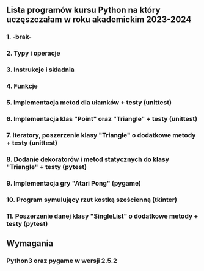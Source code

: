 ## Lista programów kursu Python na który uczęszczałam w roku akademickim 2023-2024 

### 1. -brak-
### 2. Typy i operacje
### 3. Instrukcje i składnia
### 4. Funkcje
### 5. Implementacja metod dla ułamków + testy (unittest)
### 6. Implementacja klas "Point" oraz "Triangle" + testy (unittest)
### 7. Iteratory, poszerzenie klasy "Triangle" o dodatkowe metody + testy (unittest)
### 8. Dodanie dekoratorów i metod statycznych do klasy "Triangle" + testy (pytest)
### 9. Implementacja gry "Atari Pong" (pygame)
### 10. Program symulujący rzut kostką sześcienną (tkinter)
### 11. Poszerzenie danej klasy "SingleList" o dodatkowe metody + testy (pytest)

## Wymagania

### Python3 oraz pygame w wersji 2.5.2

